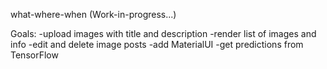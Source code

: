 what-where-when (Work-in-progress...)

Goals: 
-upload images with title and description
-render list of images and info
-edit and delete image posts
-add MaterialUI
-get predictions from TensorFlow

